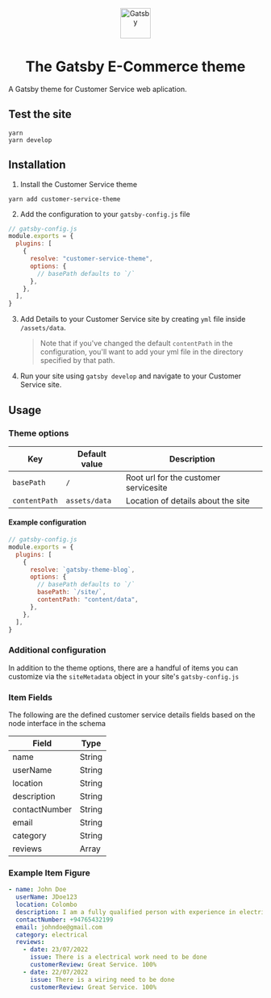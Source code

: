 <p align="center">
  <a href="https://www.gatsbyjs.com">
    <img alt="Gatsby" src="https://www.gatsbyjs.com/Gatsby-Monogram.svg" width="60" />
  </a>
</p>
<h1 align="center">
  The Gatsby E-Commerce theme
</h1>

A Gatsby theme for Customer Service web aplication.

## Test the site

```
yarn
yarn develop
```

## Installation

1. Install the Customer Service theme

```shell
yarn add customer-service-theme
```

2. Add the configuration to your `gatsby-config.js` file

```js
// gatsby-config.js
module.exports = {
  plugins: [
    {
      resolve: "customer-service-theme",
      options: {
        // basePath defaults to `/`
      },
    },
  ],
}
```

3. Add Details to your Customer Service site by creating `yml` file inside `/assets/data`.

   > Note that if you've changed the default `contentPath` in the configuration, you'll want to add your yml file in the directory specified by that path.

4. Run your site using `gatsby develop` and navigate to your Customer Service site.

## Usage

### Theme options

| Key           | Default value | Description                           |
| ------------- | ------------- | ------------------------------------- |
| `basePath`    | `/`           | Root url for the customer servicesite |
| `contentPath` | `assets/data` | Location of details about the site    |

#### Example configuration

```js
// gatsby-config.js
module.exports = {
  plugins: [
    {
      resolve: `gatsby-theme-blog`,
      options: {
        // basePath defaults to `/`
        basePath: `/site/`,
        contentPath: "content/data",
      },
    },
  ],
}
```

### Additional configuration

In addition to the theme options, there are a handful of items you can customize via the `siteMetadata` object in your site's `gatsby-config.js`

### Item Fields

The following are the defined customer service details fields based on the node interface in the schema

| Field         | Type   |
| ------------- | ------ |
| name          | String |
| userName      | String |
| location      | String |
| description   | String |
| contactNumber | String |
| email         | String |
| category      | String |
| reviews       | Array  |

### Example Item Figure

```yml
- name: John Doe
  userName: JDoe123
  location: Colombo
  description: I am a fully qualified person with experience in electrical working
  contactNumber: +94765432199
  email: johndoe@gmail.com
  category: electrical
  reviews:
    - date: 23/07/2022
      issue: There is a electrical work need to be done
      customerReview: Great Service. 100%
    - date: 22/07/2022
      issue: There is a wiring need to be done
      customerReview: Great Service. 100%
```
